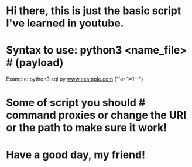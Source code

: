 # Hi there, this is just the basic script I've learned in youtube.
# Syntax to use: python3 <name_file> #<url> (payload)
  Example: python3 sql.py www.example.com ("'or 1=1--")
# Some of script you should # command proxies or change the URI or the path to make sure it work!
# Have a good day, my friend!
